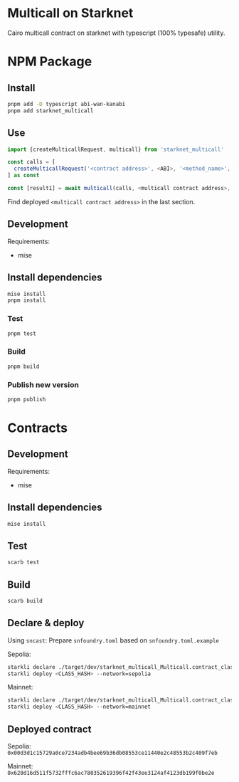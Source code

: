 # Multicall on Starknet

Cairo multicall contract on starknet with typescript (100% typesafe) utility.

# NPM Package

## Install

```sh
pnpm add -D typescript abi-wan-kanabi
pnpm add starknet_multicall
```

## Use

```ts
import {createMulticallRequest, multicall} from 'starknet_multicall'

const calls = [
  createMulticallRequest('<contract address>', <ABI>, '<method_name>', [<method_arg1>, <method_arg2>]),
] as const

const [result1] = await multicall(calls, <multicall contract address>, <providerOrAccount>)
```

Find deployed `<multicall contract address>` in the last section.

## Development

Requirements:
-   mise

## Install dependencies

```sh
mise install
pnpm install
```

### Test

```sh
pnpm test
```

### Build

```sh
pnpm build
```

### Publish new version

```sh
pnpm publish
```

# Contracts

## Development

Requirements:
-   mise

## Install dependencies

```sh
mise install
```

## Test

```sh
scarb test
```

## Build

```sh
scarb build
```

## Declare & deploy

Using `sncast`: Prepare `snfoundry.toml` based on `snfoundry.toml.example`

Sepolia:
```sh
starkli declare ./target/dev/starknet_multicall_Multicall.contract_class.json --compiler-version=2.8.2 --network=sepolia
starkli deploy <CLASS_HASH> --network=sepolia
```

Mainnet:
```sh
starkli declare ./target/dev/starknet_multicall_Multicall.contract_class.json --compiler-version=2.8.2 --network=mainnet
starkli deploy <CLASS_HASH> --network=mainnet
```

## Deployed contract

Sepolia: `0x00d3d1c15729a0ce7234adb4bee69b36db08553ce11440e2c48553b2c409f7eb`

Mainnet: `0x620d16d511f5732fffc6ac780352619396f42f43ee3124af4123db199f0be2e`
